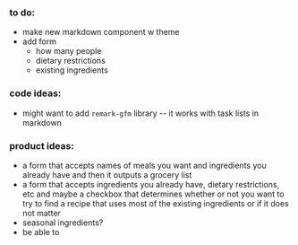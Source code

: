 ### to do:

- make new markdown component w theme
- add form
  - how many people
  - dietary restrictions
  - existing ingredients

### code ideas:

- might want to add `remark-gfm` library -- it works with task lists in markdown

### product ideas:

- a form that accepts names of meals you want and ingredients you already have and then it outputs a grocery list
- a form that accepts ingredients you already have, dietary restrictions, etc and maybe a checkbox that determines whether or not you want to try to find a recipe that uses most of the existing ingredients or if it does not matter
- seasonal ingredients?
- be able to
